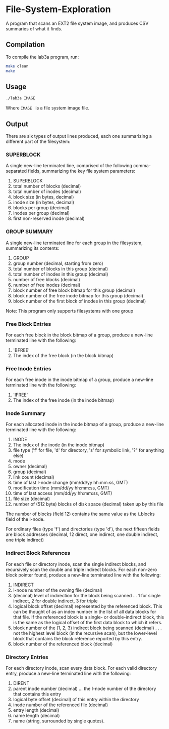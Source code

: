 # File-System-Exploration

A program that scans an EXT2 file system image, and produces CSV summaries of what it finds.

## Compilation

To compile the lab3a program, run:

 ```bash
 make clean
 make
 ```

## Usage

```bash
./lab3a IMAGE
```

Where `IMAGE ` is a file system image file.

## Output

There are six types of output lines produced, each one summarizing a different part of the filesystem:

### SUPERBLOCK

A single new-line terminated line, comprised of the following comma-separated fields, summarizing the key file system parameters:

1. SUPERBLOCK
2. total number of blocks (decimal)
3. total number of inodes (decimal)
4. block size (in bytes, decimal)
5. inode size (in bytes, decimal)
6. blocks per group (decimal)
7. inodes per group (decimal)
8. first non-reserved inode (decimal)

### GROUP SUMMARY

A single new-line terminated line for each group in the filesystem, summarizing its contents:

1. GROUP
2. group number (decimal, starting from zero)
3. total number of blocks in this group (decimal)
4. total number of inodes in this group (decimal)
5. number of free blocks (decimal)
6. number of free inodes (decimal)
7. block number of free block bitmap for this group (decimal)
8. block number of the free inode bitmap for this group (decimal)
9. block number of the first block of inodes in this group (decimal)

Note: This program only supports filesystems with one group

### Free Block Entries

For each free block in the block bitmap of a group, produce a new-line terminated line with the following:

1. 'BFREE'
2. The index of the free block (in the block bitmap)

### Free Inode Entries

For each free inode in the inode bitmap of a group, produce a new-line terminated line with the following:

1. 'IFREE'
2. The index of the free inode (in the inode bitmap)

### Inode Summary

For each allocated inode in the inode bitmap of a group, produce a new-line terminated line with the following:

1. INODE
2. The index of the inode (in the inode bitmap)
3. file type ('f' for file, 'd' for directory, 's' for symbolic link, '?" for anything else)
4. mode
5. owner (decimal)
6. group (decimal)
7. link count (decimal)
8. time of last I-node change (mm/dd/yy hh:mm:ss, GMT)
9. modification time (mm/dd/yy hh:mm:ss, GMT)
10. time of last access (mm/dd/yy hh:mm:ss, GMT)
11. file size (decimal)
12. number of (512 byte) blocks of disk space (decimal) taken up by this file

The number of blocks (field 12) contains the same value as the i_blocks field of the I-node.

For ordinary files (type 'f') and directories (type 'd'), the next fifteen fields are block addresses (decimal, 12 direct, one indirect, one double indirect, one triple indirect)

### Indirect Block References

For each file or directory inode, scan the single indirect blocks, and recursively scan the double and triple indirect blocks.
For each non-zero block pointer found, produce a new-line terminated line with the following:

1. INDIRECT
2. I-node number of the owning file (decimal)
3. (decimal) level of indirection for the block being scanned ... 1 for single indirect, 2 for double indirect, 3 for triple
4. logical block offset (decimal) represented by the referenced block. This can be thought of as an index number in the list of all data blocks for that file. If the referenced block is a single- or double-indirect block, this is the same as the logical offset of the first data block to which it refers.
5. block number of the (1, 2, 3) indirect block being scanned (decimal) . . . not the highest level block (in the recursive scan), but the lower-level block that contains the block reference reported by this entry.
6. block number of the referenced block (decimal)

### Directory Entries

For each directory inode, scan every data block. For each valid directory entry, produce a new-line terminated line with the following:

1. DIRENT
2. parent inode number (decimal) ... the I-node number of the directory that contains this entry
3. logical byte offset (decimal) of this entry within the directory
4. inode number of the referenced file (decimal)
5. entry length (decimal)
6. name length (decimal)
7. name (string, surrounded by single quotes).
